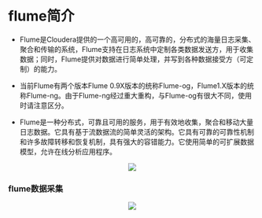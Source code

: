 # flume简介


* Flume是Cloudera提供的一个高可用的，高可靠的，分布式的海量日志采集、聚合和传输的系统，Flume支持在日志系统中定制各类数据发送方，用于收集数据；同时，Flume提供对数据进行简单处理，并写到各种数据接受方（可定制）的能力。

* 当前Flume有两个版本Flume 0.9X版本的统称Flume-og，Flume1.X版本的统称Flume-ng。由于Flume-ng经过重大重构，与Flume-og有很大不同，使用时请注意区分。

* Flume是一种分布式，可靠且可用的服务，用于有效地收集，聚合和移动大量日志数据。它具有基于流数据流的简单灵活的架构。它具有可靠的可靠性机制和许多故障转移和恢复机制，具有强大的容错能力。它使用简单的可扩展数据模型，允许在线分析应用程序。

<div align="center"><img src="https://github.com/sunnyandgood/BigData/blob/master/flume/img/flume.png"/></div>

### flume数据采集

<div align="center"><img src="https://github.com/sunnyandgood/BigData/blob/master/flume/img/flume数据采集.png"/></div>

